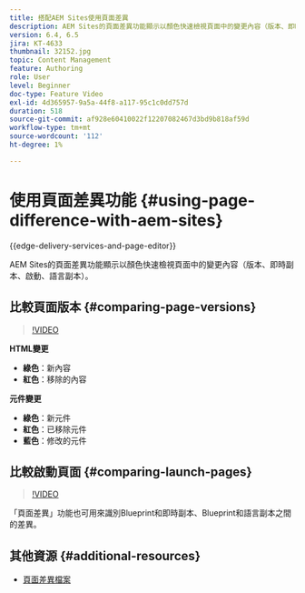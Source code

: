 ```yaml
---
title: 搭配AEM Sites使用頁面差異
description: AEM Sites的頁面差異功能顯示以顏色快速檢視頁面中的變更內容（版本、即時副本、啟動、語言副本）。
version: 6.4, 6.5
jira: KT-4633
thumbnail: 32152.jpg
topic: Content Management
feature: Authoring
role: User
level: Beginner
doc-type: Feature Video
exl-id: 4d365957-9a5a-44f8-a117-95c1c0dd757d
duration: 518
source-git-commit: af928e60410022f12207082467d3bd9b818af59d
workflow-type: tm+mt
source-wordcount: '112'
ht-degree: 1%

---
```


# 使用頁面差異功能 {#using-page-difference-with-aem-sites}

{{edge-delivery-services-and-page-editor}}

AEM Sites的頁面差異功能顯示以顏色快速檢視頁面中的變更內容（版本、即時副本、啟動、語言副本）。

## 比較頁面版本 {#comparing-page-versions}

>[!VIDEO](https://video.tv.adobe.com/v/32152?quality=12&learn=on)

**HTML變更**

* **綠色**：新內容
* **紅色**：移除的內容

**元件變更**

* **綠色**：新元件
* **紅色**：已移除元件
* **藍色**：修改的元件

## 比較啟動頁面 {#comparing-launch-pages}

>[!VIDEO](https://video.tv.adobe.com/v/17746?quality=12&learn=on)

「頁面差異」功能也可用來識別Blueprint和即時副本、Blueprint和語言副本之間的差異。

## 其他資源 {#additional-resources}

* [頁面差異檔案](https://experienceleague.adobe.com/docs/experience-manager-65/authoring/siteandpage/page-diff.html)
